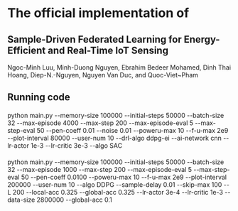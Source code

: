 # The official implementation of 
## Sample-Driven Federated Learning for Energy-Efficient and Real-Time IoT Sensing
Ngoc-Minh Luu, Minh-Duong Nguyen, Ebrahim Bedeer Mohamed, Dinh Thai Hoang, Diep-N.-Nguyen, Nguyen Van Duc, and Quoc-Viet~Pham

## Running code
####
python main.py --memory-size 100000 --initial-steps 50000 --batch-size 32 --max-episode 4000 --max-step 200 --max-episode-eval 5 --max-step-eval 50 --pen-coeff 0.01 --noise 0.01 --poweru-max 10 --f-u-max 2e9  --plot-interval 80000 --user-num 10 --drl-algo ddpg-ei --ai-network cnn --lr-actor 1e-3 --lr-critic 3e-3 --algo SAC

####
 python main.py --memory-size 100000 --initial-steps 50000 --batch-size 32 --max-episode 1000 --max-step 200 --max-episode-eval 5 --max-step-eval 50 --pen-coeff 0.0100 --poweru-max 10 --f-u-max 2e9 --plot-interval 200000 --user-num 10 --algo DDPG --sample-delay 0.01 --skip-max 100 --L 200 --local-acc 0.325 --global-acc 0.325 --lr-actor 3e-4 --lr-critic 1e-3 --data-size 2800000 --global-acc 0.1

